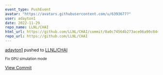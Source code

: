 ```yaml
---
event_type: PushEvent
avatar: "https://avatars.githubusercontent.com/u/6393677?"
user: adayton1
date: 2022-11-29
repo_name: LLNL/CHAI
html_url: https://github.com/LLNL/CHAI/commit/0a0c74564b273ace06a90c844a6dd1efaa952526
repo_url: https://github.com/LLNL/CHAI
---
```


<a href='https://github.com/adayton1' target='_blank'>adayton1</a> pushed to <a href='https://github.com/LLNL/CHAI' target='_blank'>LLNL/CHAI</a>

<small>Fix GPU simulation mode</small>

<a href='https://github.com/LLNL/CHAI/commit/0a0c74564b273ace06a90c844a6dd1efaa952526' target='_blank'>View Commit</a>